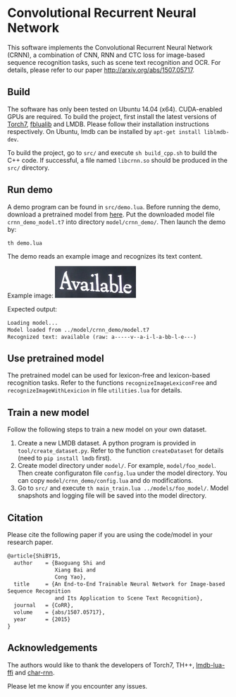 Convolutional Recurrent Neural Network
======================================

This software implements the Convolutional Recurrent Neural Network (CRNN), a combination of CNN, RNN and CTC loss for image-based sequence recognition tasks, such as scene text recognition and OCR. For details, please refer to our paper http://arxiv.org/abs/1507.05717.


Build
-----

The software has only been tested on Ubuntu 14.04 (x64). CUDA-enabled GPUs are required. To build the project, first install the latest versions of [Torch7](http://torch.ch), [fblualib](https://github.com/facebook/fblualib) and LMDB. Please follow their installation instructions respectively. On Ubuntu, lmdb can be installed by ``apt-get install liblmdb-dev``.

To build the project, go to ``src/`` and execute ``sh build_cpp.sh`` to build the C++ code. If successful, a file named ``libcrnn.so`` should be produced in the ``src/`` directory.


Run demo
--------

A demo program can be found in ``src/demo.lua``. Before running the demo, download a pretrained model from [here](https://www.dropbox.com/s/tx6cnzkpg99iryi/crnn_demo_model.t7?dl=0). Put the downloaded model file ``crnn_demo_model.t7`` into directory ``model/crnn_demo/``. Then launch the demo by:

    th demo.lua

The demo reads an example image and recognizes its text content.

Example image:
![Example Image](./data/demo.png)

Expected output:

    Loading model...
    Model loaded from ../model/crnn_demo/model.t7
    Recognized text: available (raw: a-----v--a-i-l-a-bb-l-e---)


Use pretrained model
--------------------

The pretrained model can be used for lexicon-free and lexicon-based recognition tasks. Refer to the functions ``recognizeImageLexiconFree`` and ``recognizeImageWithLexicion`` in file ``utilities.lua`` for details.


Train a new model
-----------------

Follow the following steps to train a new model on your own dataset.

  1. Create a new LMDB dataset. A python program is provided in ``tool/create_dataset.py``. Refer to the function ``createDataset`` for details (need to ``pip install lmdb`` first).
  2. Create model directory under ``model/``. For example, ``model/foo_model``. Then create 
   configuraton file ``config.lua`` under the model directory. You can copy ``model/crnn_demo/config.lua`` and do modifications.
  3. Go to ``src/`` and execute ``th main_train.lua ../models/foo_model/``. Model snapshots and logging file will be saved into the model directory.


Citation
--------

Please cite the following paper if you are using the code/model in your research paper.

    @article{ShiBY15,
      author    = {Baoguang Shi and
                   Xiang Bai and
                   Cong Yao},
      title     = {An End-to-End Trainable Neural Network for Image-based Sequence Recognition
                   and Its Application to Scene Text Recognition},
      journal   = {CoRR},
      volume    = {abs/1507.05717},
      year      = {2015}
    }


Acknowledgements
----------------

The authors would like to thank the developers of Torch7, TH++, [lmdb-lua-ffi](https://github.com/calind/lmdb-lua-ffi) and [char-rnn](https://github.com/karpathy/char-rnn).

Please let me know if you encounter any issues.

